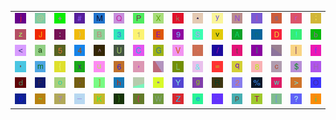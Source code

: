 <table>
<tr>
<td><img src="6A.gif"></td>
<td><img src="40.gif"></td>
<td><img src="2B.gif"></td>
<td><img src="23.gif"></td>
<td><img src="4D.gif"></td>
<td><img src="51.gif"></td>
<td><img src="50.gif"></td>
<td><img src="58.gif"></td>
<td><img src="6B.gif"></td>
<td><img src="2A.gif"></td>
<td><img src="79.gif"></td>
<td><img src="4E.gif"></td>
<td><img src="49.gif"></td>
<td><img src="73.gif"></td>
<td><img src="72.gif"></td>
<td><img src="3B.gif"></td>
</tr>
<tr>
<td><img src="7A.gif"></td>
<td><img src="4A.gif"></td>
<td><img src="3A.gif"></td>
<td><img src="29.gif"></td>
<td><img src="42.gif"></td>
<td><img src="33.gif"></td>
<td><img src="31.gif"></td>
<td><img src="45.gif"></td>
<td><img src="39.gif"></td>
<td><img src="53.gif"></td>
<td><img src="76.gif"></td>
<td><img src="41.gif"></td>
<td><img src="6E.gif"></td>
<td><img src="44.gif"></td>
<td><img src="21.gif"></td>
<td><img src="62.gif"></td>
</tr>
<tr>
<td><img src="3C.gif"></td>
<td><img src="61.gif"></td>
<td><img src="35.gif"></td>
<td><img src="34.gif"></td>
<td><img src="5E.gif"></td>
<td><img src="55.gif"></td>
<td><img src="43.gif"></td>
<td><img src="47.gif"></td>
<td><img src="56.gif"></td>
<td><img src="2D.gif"></td>
<td><img src="2F.gif"></td>
<td><img src="74.gif"></td>
<td><img src="6C.gif"></td>
<td><img src="gr1.gif"></td>
<td><img src="7C.gif"></td>
<td><img src="66.gif"></td>
</tr>
<tr>
<td><img src="27.gif"></td>
<td><img src="6D.gif"></td>
<td><img src="7B.gif"></td>
<td><img src="78.gif"></td>
<td><img src="75.gif"></td>
<td><img src="36.gif"></td>
<td><img src="2C.gif"></td>
<td><img src="gr3.gif"></td>
<td><img src="4C.gif"></td>
<td><img src="26.gif"></td>
<td><img src="3D.gif"></td>
<td><img src="71.gif"></td>
<td><img src="38.gif"></td>
<td><img src="63.gif"></td>
<td><img src="24.gif"></td>
<td><img src="48.gif"></td>
</tr>
<tr>
<td><img src="64.gif"></td>
<td><img src="46.gif"></td>
<td><img src="6F.gif"></td>
<td><img src="2E.gif"></td>
<td><img src="5D.gif"></td>
<td><img src="68.gif"></td>
<td><img src="gr2.gif"></td>
<td><img src="22.gif"></td>
<td><img src="59.gif"></td>
<td><img src="67.gif"></td>
<td><img src="52.gif"></td>
<td><img src="32.gif"></td>
<td><img src="25.gif"></td>
<td><img src="77.gif"></td>
<td><img src="3E.gif"></td>
<td><img src="4F.gif"></td>
</tr>
<tr>
<td><img src="30.gif"></td>
<td><img src="7E.gif"></td>
<td><img src="37.gif"></td>
<td><img src="5F.gif"></td>
<td><img src="4B.gif"></td>
<td><img src="7D.gif"></td>
<td><img src="28.gif"></td>
<td><img src="57.gif"></td>
<td><img src="5A.gif"></td>
<td><img src="65.gif"></td>
<td><img src="60.gif"></td>
<td><img src="70.gif"></td>
<td><img src="54.gif"></td>
<td><img src="5B.gif"></td>
<td><img src="3F.gif"></td>
<td><img src="69.gif"></td>
</tr>
</table>

